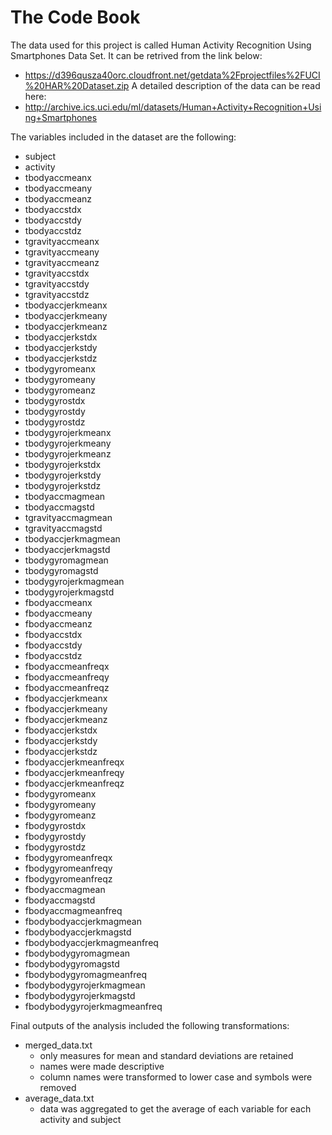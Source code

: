 # The Code Book

The data used for this project is called Human Activity Recognition Using Smartphones Data Set. It can be retrived from the link below:
 - https://d396qusza40orc.cloudfront.net/getdata%2Fprojectfiles%2FUCI%20HAR%20Dataset.zip
A detailed description of the data can be read here:
 - http://archive.ics.uci.edu/ml/datasets/Human+Activity+Recognition+Using+Smartphones
    
The variables included in the dataset are the following:
 - subject
 - activity
 - tbodyaccmeanx
 - tbodyaccmeany
 - tbodyaccmeanz
 - tbodyaccstdx
 - tbodyaccstdy
 - tbodyaccstdz
 - tgravityaccmeanx
 - tgravityaccmeany
 - tgravityaccmeanz
 - tgravityaccstdx
 - tgravityaccstdy
 - tgravityaccstdz
 - tbodyaccjerkmeanx
 - tbodyaccjerkmeany
 - tbodyaccjerkmeanz
 - tbodyaccjerkstdx
 - tbodyaccjerkstdy
 - tbodyaccjerkstdz
 - tbodygyromeanx
 - tbodygyromeany
 - tbodygyromeanz
 - tbodygyrostdx
 - tbodygyrostdy
 - tbodygyrostdz
 - tbodygyrojerkmeanx
 - tbodygyrojerkmeany
 - tbodygyrojerkmeanz
 - tbodygyrojerkstdx
 - tbodygyrojerkstdy
 - tbodygyrojerkstdz
 - tbodyaccmagmean
 - tbodyaccmagstd
 - tgravityaccmagmean
 - tgravityaccmagstd
 - tbodyaccjerkmagmean
 - tbodyaccjerkmagstd
 - tbodygyromagmean
 - tbodygyromagstd
 - tbodygyrojerkmagmean
 - tbodygyrojerkmagstd
 - fbodyaccmeanx
 - fbodyaccmeany
 - fbodyaccmeanz
 - fbodyaccstdx
 - fbodyaccstdy
 - fbodyaccstdz
 - fbodyaccmeanfreqx
 - fbodyaccmeanfreqy
 - fbodyaccmeanfreqz
 - fbodyaccjerkmeanx
 - fbodyaccjerkmeany
 - fbodyaccjerkmeanz
 - fbodyaccjerkstdx
 - fbodyaccjerkstdy
 - fbodyaccjerkstdz
 - fbodyaccjerkmeanfreqx
 - fbodyaccjerkmeanfreqy
 - fbodyaccjerkmeanfreqz
 - fbodygyromeanx
 - fbodygyromeany
 - fbodygyromeanz
 - fbodygyrostdx
 - fbodygyrostdy
 - fbodygyrostdz
 - fbodygyromeanfreqx
 - fbodygyromeanfreqy
 - fbodygyromeanfreqz
 - fbodyaccmagmean
 - fbodyaccmagstd
 - fbodyaccmagmeanfreq
 - fbodybodyaccjerkmagmean
 - fbodybodyaccjerkmagstd
 - fbodybodyaccjerkmagmeanfreq
 - fbodybodygyromagmean
 - fbodybodygyromagstd
 - fbodybodygyromagmeanfreq
 - fbodybodygyrojerkmagmean
 - fbodybodygyrojerkmagstd
 - fbodybodygyrojerkmagmeanfreq
    
Final outputs of the analysis included the following transformations:
 - merged_data.txt
   - only measures for mean and standard deviations are retained
   - names were made descriptive
   - column names were transformed to lower case and symbols were removed
 - average_data.txt
   - data was aggregated to get the average of each variable for each activity and subject
